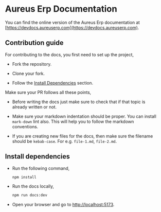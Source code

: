 # Aureus Erp Documentation

You can find the online version of the Aureus Erp documentation at [https://devdocs.aureuserp.com](https://devdocs.aureuserp.com).

## Contribution guide

For contributing to the docs, you first need to set up the project,

- Fork the repository.

- Clone your fork.

- Follow the [Install Dependencies](#Install-dependencies) section.

Make sure your PR follows all these points,

- Before writing the docs just make sure to check that if that topic is already written or not.

- Make sure your markdown indentation should be proper. You can install `mark-down` lint also. This will help you to follow the markdown conventions.

- If you are creating new files for the docs, then make sure the filename should be `kebab-case`. For e.g. `file-1.md`, `file-2.md`.

## Install dependencies

- Run the following command,

  ```sh
  npm install
  ```

- Run the docs locally,

  ```sh
  npm run docs:dev
  ```

- Open your browser and go to [http://localhost:5173](http://localhost:5173).
